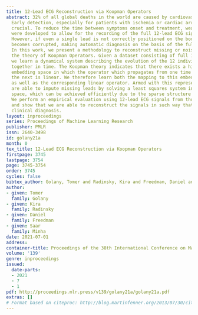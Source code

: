 ```yaml
---
title: 12-Lead ECG Reconstruction via Koopman Operators
abstract: 32% of all global deaths in the world are caused by cardiovascular diseases.
  Early detection, especially for patients with ischemia or cardiac arrhythmia, is
  crucial. To reduce the time between symptoms onset and treatment, wearable ECG sensors
  were developed to allow for the recording of the full 12-lead ECG signal at home.
  However, if even a single lead is not correctly positioned on the body that lead
  becomes corrupted, making automatic diagnosis on the basis of the full signal impossible.
  In this work, we present a methodology to reconstruct missing or noisy leads using
  the theory of Koopman Operators. Given a dataset consisting of full 12-lead ECGs,
  we learn a dynamical system describing the evolution of the 12 individual signals
  together in time. The Koopman theory indicates that there exists a high-dimensional
  embedding space in which the operator which propagates from one time instant to
  the next is linear. We therefore learn both the mapping to this embedding space,
  as well as the corresponding linear operator. Armed with this representation, we
  are able to impute missing leads by solving a least squares system in the embedding
  space, which can be achieved efficiently due to the sparse structure of the system.
  We perform an empirical evaluation using 12-lead ECG signals from thousands of patients,
  and show that we are able to reconstruct the signals in such way that enables accurate
  clinical diagnosis.
layout: inproceedings
series: Proceedings of Machine Learning Research
publisher: PMLR
issn: 2640-3498
id: golany21a
month: 0
tex_title: 12-Lead ECG Reconstruction via Koopman Operators
firstpage: 3745
lastpage: 3754
page: 3745-3754
order: 3745
cycles: false
bibtex_author: Golany, Tomer and Radinsky, Kira and Freedman, Daniel and Minha, Saar
author:
- given: Tomer
  family: Golany
- given: Kira
  family: Radinsky
- given: Daniel
  family: Freedman
- given: Saar
  family: Minha
date: 2021-07-01
address:
container-title: Proceedings of the 38th International Conference on Machine Learning
volume: '139'
genre: inproceedings
issued:
  date-parts:
  - 2021
  - 7
  - 1
pdf: http://proceedings.mlr.press/v139/golany21a/golany21a.pdf
extras: []
# Format based on citeproc: http://blog.martinfenner.org/2013/07/30/citeproc-yaml-for-bibliographies/
---
```

